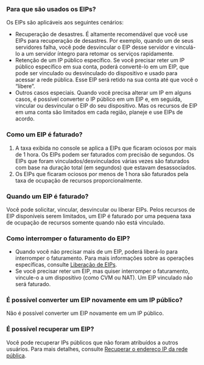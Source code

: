 ### Para que são usados os EIPs?
Os ElPs são aplicáveis aos seguintes cenários:
- Recuperação de desastres. É altamente recomendável que você use EIPs para recuperação de desastres. Por exemplo, quando um de seus servidores falha, você pode desvincular o EIP desse servidor e vinculá-lo a um servidor íntegro para retomar os serviços rapidamente.
- Retenção de um IP público específico. Se você precisar reter um IP público específico em sua conta, poderá convertê-lo em um EIP, que pode ser vinculado ou desvinculado do dispositivo e usado para acessar a rede pública. Esse EIP será retido na sua conta até que você o “libere”.
- Outros casos especiais. Quando você precisa alterar um IP em alguns casos, é possível converter o IP público em um EIP e, em seguida, vincular ou desvincular o EIP do seu dispositivo. Mas os recursos de EIP em uma conta são limitados em cada região, planeje e use EIPs de acordo.

### Como um EIP é faturado?

1. A taxa exibida no console se aplica a EIPs que ficaram ociosos por mais de 1 hora. Os EIPs podem ser faturados com precisão de segundos. Os EIPs que foram vinculados/desvinculados várias vezes são faturados com base na duração total (em segundos) que estavam desassociados.
2. Os EIPs que ficaram ociosos por menos de 1 hora são faturados pela taxa de ocupação de recursos proporcionalmente.

### Quando um EIP é faturado?
Você pode solicitar, vincular, desvincular ou liberar EIPs. Pelos recursos de EIP disponíveis serem limitados, um EIP é faturado por uma pequena taxa de ocupação de recursos somente quando não está vinculado.

### Como interromper o faturamento do EIP?
- Quando você não precisar mais de um EIP, poderá liberá-lo para interromper o faturamento.
Para mais informações sobre as operações específicas, consulte [Liberação de EIPs](https://intl.cloud.tencent.com/document/product/213/16586).
- Se você precisar reter um EIP, mas quiser interromper o faturamento, vincule-o a um dispositivo (como CVM ou NAT). Um EIP vinculado não será faturado.

### É possível converter um EIP novamente em um IP público?

Não é possível converter um EIP novamente em um IP público.

### É possível recuperar um EIP?
Você pode recuperar IPs públicos que não foram atribuídos a outros usuários. Para mais detalhes, consulte [Recuperar o endereço IP da rede pública](https://intl.cloud.tencent.com/document/product/213/32719).

